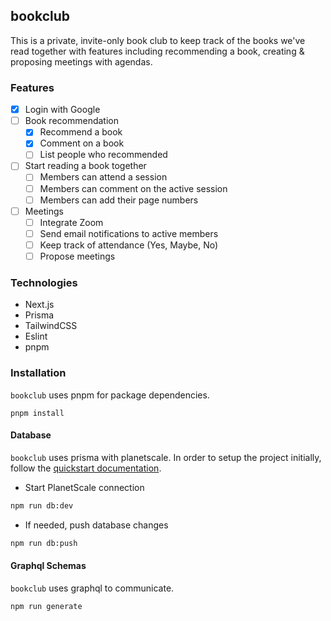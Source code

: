 ## bookclub

This is a private, invite-only book club to keep track of the books we've read together with features including recommending a book, creating & proposing meetings with agendas.

### Features

- [x] Login with Google
- [ ] Book recommendation
  - [x] Recommend a book
  - [x] Comment on a book
  - [ ] List people who recommended
- [ ] Start reading a book together
  - [ ] Members can attend a session
  - [ ] Members can comment on the active session
  - [ ] Members can add their page numbers
- [ ] Meetings
  - [ ] Integrate Zoom
  - [ ] Send email notifications to active members
  - [ ] Keep track of attendance (Yes, Maybe, No)
  - [ ] Propose meetings

### Technologies

- Next.js
- Prisma
- TailwindCSS
- Eslint
- pnpm

### Installation

`bookclub` uses pnpm for package dependencies.

```
pnpm install
```

#### Database

`bookclub` uses prisma with planetscale. In order to setup the project initially, follow the [quickstart documentation](https://docs.planetscale.com/tutorials/prisma-quickstart).

- Start PlanetScale connection

```bash
npm run db:dev
```

- If needed, push database changes

```bash
npm run db:push
```

#### Graphql Schemas

`bookclub` uses graphql to communicate.

```bash
npm run generate
```
